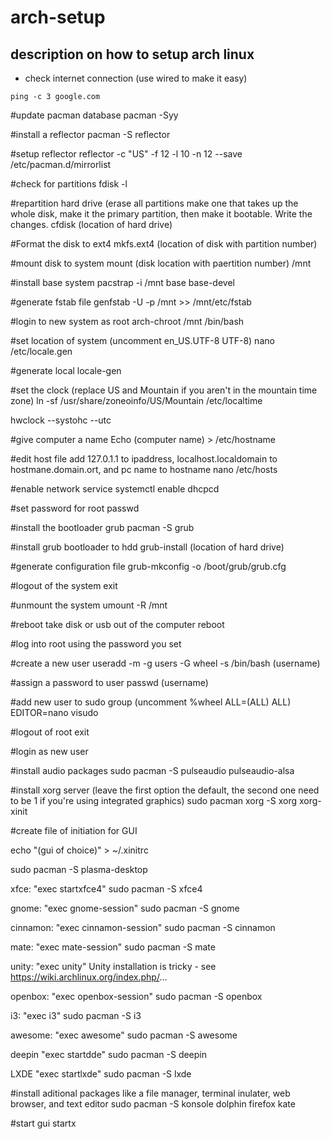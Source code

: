 # arch-setup
## description on how to setup arch linux


- check internet connection (use wired to make it easy)

`ping -c 3 google.com` 

#update pacman database
pacman -Syy

#install a reflector
pacman -S reflector

#setup reflector
reflector -c "US" -f 12 -l 10 -n 12 --save /etc/pacman.d/mirrorlist

#check for partitions
fdisk -l

#repartition hard drive (erase all partitions make one that takes up the whole disk, make it the primary partition, then make it bootable. Write the changes. 
cfdisk (location of hard drive)

#Format the disk to ext4
mkfs.ext4 (location of disk with partition number)

#mount disk to system 
mount (disk location with paertition number) /mnt

#install base system 
pacstrap -i /mnt base base-devel

#generate fstab file
genfstab -U -p /mnt >> /mnt/etc/fstab

#login to new system as root 
arch-chroot /mnt /bin/bash

#set location of system (uncomment en_US.UTF-8 UTF-8)
nano /etc/locale.gen 

#generate local
locale-gen

#set the clock (replace US and Mountain if you aren't in the mountain time zone)
ln -sf /usr/share/zoneoinfo/US/Mountain /etc/localtime

hwclock --systohc --utc

#give computer a name
Echo (computer name) > /etc/hostname

#edit host file add 127.0.1.1 to ipaddress, localhost.localdomain to hostmane.domain.ort, and pc name to hostname
nano /etc/hosts

#enable network service
systemctl enable dhcpcd

#set password for root
passwd

#install the bootloader grub
pacman -S grub

#install grub bootloader to hdd
grub-install (location of hard drive)

#generate configuration file
grub-mkconfig -o /boot/grub/grub.cfg

#logout of the system
exit

#unmount the system
umount -R /mnt

#reboot take disk or usb out of the computer
reboot

#log into root using the password you set 

#create a new user
useradd -m -g users -G wheel -s /bin/bash (username)

#assign a password to user
passwd (username)

#add new user to sudo group (uncomment %wheel ALL=(ALL) ALL)
EDITOR=nano visudo

#logout of root
exit 

#login as new user 

#install audio packages
sudo pacman -S pulseaudio pulseaudio-alsa

#install xorg server (leave the first option the default, the second one need to be 1 if you're using integrated graphics)
sudo pacman xorg -S xorg xorg-xinit

#create file of initiation for GUI


echo "(gui of choice)" > ~/.xinitrc

sudo pacman -S plasma-desktop

xfce:
"exec startxfce4"
sudo pacman -S xfce4

gnome:
"exec gnome-session"
sudo pacman -S gnome

cinnamon:
"exec cinnamon-session"
sudo pacman -S cinnamon

mate:
"exec mate-session"
sudo pacman -S mate

unity:
"exec unity"
Unity installation is tricky - see https://wiki.archlinux.org/index.php/...

openbox:
"exec openbox-session"
sudo pacman -S openbox

i3:
"exec i3"
sudo pacman -S i3

awesome:
"exec awesome"
sudo pacman -S awesome

deepin
"exec startdde"
sudo pacman -S deepin

LXDE
"exec startlxde"
sudo pacman -S lxde

#install aditional packages like a file manager, terminal inulater, web browser, and text editor
sudo pacman -S konsole dolphin firefox kate 

#start gui
startx﻿ 





